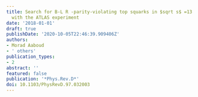 ```yaml
---
title: Search for B-L R -parity-violating top squarks in $sqrt s$ =13  TeV pp collisions
  with the ATLAS experiment
date: '2018-01-01'
draft: true
publishDate: '2020-10-05T22:46:39.909406Z'
authors:
- Morad Aaboud
- ' others'
publication_types:
- 2
abstract: ''
featured: false
publication: '*Phys.Rev.D*'
doi: 10.1103/PhysRevD.97.032003
---
```



